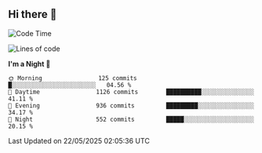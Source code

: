 ## Hi there 👋

<!--
**Wangmerlyn/Wangmerlyn** is a ✨ _special_ ✨ repository because its `README.md` (this file) appears on your GitHub profile.

Here are some ideas to get you started:

- 🔭 I’m currently working on ...
- 🌱 I’m currently learning ...
- 👯 I’m looking to collaborate on ...
- 🤔 I’m looking for help with ...
- 💬 Ask me about ...
- 📫 How to reach me: ...
- 😄 Pronouns: ...
- ⚡ Fun fact: ...
-->
<!--START_SECTION:waka-->
![Code Time](http://img.shields.io/badge/Code%20Time-304%20hrs%2016%20mins-blue)

![Lines of code](https://img.shields.io/badge/From%20Hello%20World%20I%27ve%20Written-12.3%20million%20lines%20of%20code-blue)

**I'm a Night 🦉** 

```text
🌞 Morning                125 commits         █░░░░░░░░░░░░░░░░░░░░░░░░   04.56 % 
🌆 Daytime                1126 commits        ██████████░░░░░░░░░░░░░░░   41.11 % 
🌃 Evening                936 commits         █████████░░░░░░░░░░░░░░░░   34.17 % 
🌙 Night                  552 commits         █████░░░░░░░░░░░░░░░░░░░░   20.15 % 
```



 Last Updated on 22/05/2025 02:05:36 UTC
<!--END_SECTION:waka-->
